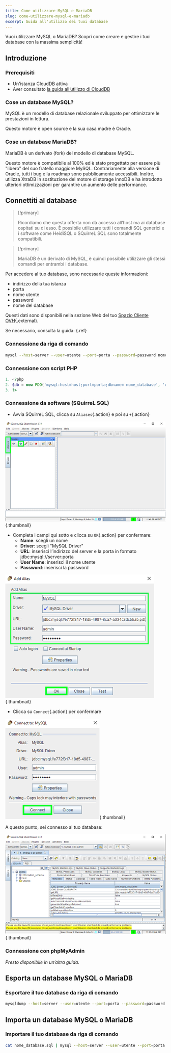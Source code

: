 ```yaml
---
title: Come utilizzare MySQL e MariaDB
slug: come-utilizzare-mysql-e-mariadb
excerpt: Guida all'utilizzo dei tuoi database
---
```


Vuoi utilizzare MySQL o MariaDB? Scopri come creare e gestire i tuoi database con la massima semplicità!


## Introduzione

### Prerequisiti

- Un'istanza CloudDB attiva
- Aver consultato [la guida all’utilizzo di CloudDB](../iniziare-a-utilizzare-clouddb/)

### Cose un database MySQL?
MySQL è un modello di database relazionale sviluppato per ottimizzare le prestazioni in lettura.

Questo motore è open source e la sua casa madre è Oracle.


### Cose un database MariaDB?
MariaDB è un derivato (fork) del modello di database MySQL.

Questo motore è compatibile al 100% ed è stato progettato per essere più "libero" del suo fratello maggiore MySQL. Contrariamente alla versione di Oracle, tutti i bug e la roadmap sono pubblicamente accessibili. Inoltre, utilizza XtraDB in sostituzione del motore di storage InnoDB e ha introdotto ulteriori ottimizzazioni per garantire un aumento delle performance.


## Connettiti al database


> [!primary]
>
> Ricordiamo che questa offerta non dà accesso all’host ma ai database ospitati su di esso. È possibile utilizzare tutti i comandi SQL generici e i software come HeidiSQL o SQuirreL SQL sono totalmente compatibili.
> 



> [!primary]
>
> MariaDB è un derivato di MySQL, è quindi possibile utilizzare gli stessi comandi per entrambi i database.
> 

Per accedere al tuo database, sono necessarie queste informazioni:

- indirizzo della tua istanza
- porta
- nome utente
- password
- nome del database

Questi dati sono disponibili nella sezione Web del tuo [Spazio Cliente OVH](https://www.ovh.com/manager/web/){.external}.

Se necessario, consulta la guida: [](debuter-avec-clouddbguide.it-it.md){.ref}


### Connessione da riga di comando

```bash
mysql --host=server --user=utente --port=porta --password=password nome_database
```


### Connessione con script PHP

```php
1. <?php
2. $db = new PDO('mysql:host=host;port=porta;dbname= nome_database', 'utente', 'password');
3. ?>
```


### Connessione da software (SQuirreL SQL)
- Avvia SQuirreL SQL, clicca su `Aliases`{.action} e poi su `+`{.action}


![launch SQuirreL SQL](images/1.PNG){.thumbnail}

- Completa i campi qui sotto e clicca su `OK`{.action} per confermare:
    - **Name**: scegli un nome
    - **Driver**: scegli "MySQL Driver"
    - **URL**: inserisci l’indirizzo del server e la porta in formato jdbc:mysql://server:porta
    - **User Name**: inserisci il nome utente
    - **Password**: inserisci la password


![config connection](images/2.PNG){.thumbnail}

- Clicca su `Connect`{.action} per confermare


![valid connection](images/3.PNG){.thumbnail}

A questo punto, sei connesso al tuo database:


![config connection](images/4.PNG){.thumbnail}


### Connessione con phpMyAdmin
*Presto disponibile in un’altra guida.*


## Esporta un database MySQL o MariaDB

### Esportare il tuo database da riga di comando

```bash
mysqldump --host=server --user=utente --port=porta --password=password nome_database > nome_database.sql
```


## Importa un database MySQL o MariaDB

### Importare il tuo database da riga di comando

```bash
cat nome_database.sql | mysql --host=server --user=utente --port=porta --password=password nome_database
```
